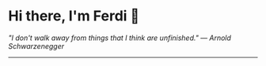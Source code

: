 <h1>Hi there, I'm Ferdi 👋</h1>

<p><em>
  "I don't walk away from things that I think are unfinished." — Arnold Schwarzenegger
</em></p>

---
